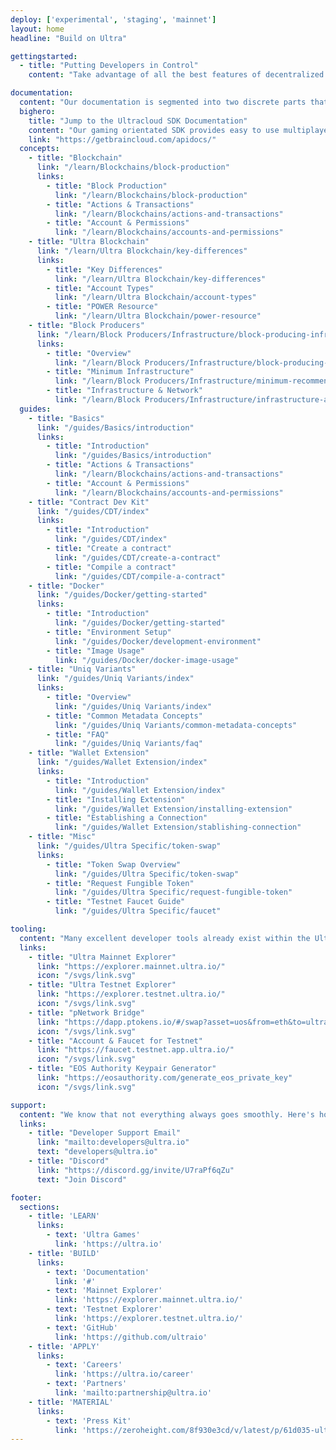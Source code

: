 ```yaml
---
deploy: ['experimental', 'staging', 'mainnet']
layout: home
headline: "Build on Ultra"

gettingstarted:
  - title: "Putting Developers in Control"
    content: "Take advantage of all the best features of decentralized technologies without the downside of high costs, hard on-boarding, and slow networks."

documentation:
  content: "Our documentation is segmented into two discrete parts that cater to your specific developer needs."
  bighero: 
    title: "Jump to the Ultracloud SDK Documentation"
    content: "Our gaming orientated SDK provides easy to use multiplayer, NFTs, inventory management, SSO, and more."
    link: "https://getbraincloud.com/apidocs/"
  concepts:
    - title: "Blockchain"
      link: "/learn/Blockchains/block-production"
      links:
        - title: "Block Production"
          link: "/learn/Blockchains/block-production"
        - title: "Actions & Transactions"
          link: "/learn/Blockchains/actions-and-transactions"
        - title: "Account & Permissions"
          link: "/learn/Blockchains/accounts-and-permissions"
    - title: "Ultra Blockchain"
      link: "/learn/Ultra Blockchain/key-differences"
      links:
        - title: "Key Differences"
          link: "/learn/Ultra Blockchain/key-differences"
        - title: "Account Types"
          link: "/learn/Ultra Blockchain/account-types"
        - title: "POWER Resource"
          link: "/learn/Ultra Blockchain/power-resource"
    - title: "Block Producers"
      link: "/learn/Block Producers/Infrastructure/block-producing-infrastructure"
      links:
        - title: "Overview"
          link: "/learn/Block Producers/Infrastructure/block-producing-infrastructure"
        - title: "Minimum Infrastructure"
          link: "/learn/Block Producers/Infrastructure/minimum-recommended-infrastructure"
        - title: "Infrastructure & Network"
          link: "/learn/Block Producers/Infrastructure/infrastructure-and-network-overview"
  guides:
    - title: "Basics"
      link: "/guides/Basics/introduction"
      links:
        - title: "Introduction"
          link: "/guides/Basics/introduction"
        - title: "Actions & Transactions"
          link: "/learn/Blockchains/actions-and-transactions"
        - title: "Account & Permissions"
          link: "/learn/Blockchains/accounts-and-permissions"
    - title: "Contract Dev Kit"
      link: "/guides/CDT/index"
      links:
        - title: "Introduction"
          link: "/guides/CDT/index"
        - title: "Create a contract"
          link: "/guides/CDT/create-a-contract"
        - title: "Compile a contract"
          link: "/guides/CDT/compile-a-contract"
    - title: "Docker"
      link: "/guides/Docker/getting-started"
      links:
        - title: "Introduction"
          link: "/guides/Docker/getting-started"
        - title: "Environment Setup"
          link: "/guides/Docker/development-environment"
        - title: "Image Usage"
          link: "/guides/Docker/docker-image-usage"
    - title: "Uniq Variants"
      link: "/guides/Uniq Variants/index"
      links:
        - title: "Overview"
          link: "/guides/Uniq Variants/index"
        - title: "Common Metadata Concepts"
          link: "/guides/Uniq Variants/common-metadata-concepts"
        - title: "FAQ"
          link: "/guides/Uniq Variants/faq"
    - title: "Wallet Extension"
      link: "/guides/Wallet Extension/index"
      links:
        - title: "Introduction"
          link: "/guides/Wallet Extension/index"
        - title: "Installing Extension"
          link: "/guides/Wallet Extension/installing-extension"
        - title: "Establishing a Connection"
          link: "/guides/Wallet Extension/stablishing-connection"
    - title: "Misc"
      link: "/guides/Ultra Specific/token-swap"
      links:
        - title: "Token Swap Overview"
          link: "/guides/Ultra Specific/token-swap"
        - title: "Request Fungible Token"
          link: "/guides/Ultra Specific/request-fungible-token"
        - title: "Testnet Faucet Guide"
          link: "/guides/Ultra Specific/faucet"

tooling:
  content: "Many excellent developer tools already exist within the Ultra ecosystem."
  links:
    - title: "Ultra Mainnet Explorer"
      link: "https://explorer.mainnet.ultra.io/"
      icon: "/svgs/link.svg"
    - title: "Ultra Testnet Explorer"
      link: "https://explorer.testnet.ultra.io/"
      icon: "/svgs/link.svg"
    - title: "pNetwork Bridge"
      link: "https://dapp.ptokens.io/#/swap?asset=uos&from=eth&to=ultra"
      icon: "/svgs/link.svg"
    - title: "Account & Faucet for Testnet"
      link: "https://faucet.testnet.app.ultra.io/"
      icon: "/svgs/link.svg"
    - title: "EOS Authority Keypair Generator"
      link: "https://eosauthority.com/generate_eos_private_key"
      icon: "/svgs/link.svg"

support:
  content: "We know that not everything always goes smoothly. Here's how we can help."
  links:
    - title: "Developer Support Email"
      link: "mailto:developers@ultra.io"
      text: "developers@ultra.io"
    - title: "Discord"
      link: "https://discord.gg/invite/U7raPf6qZu"
      text: "Join Discord"

footer:
  sections:
    - title: 'LEARN'
      links:
        - text: 'Ultra Games'
          link: 'https://ultra.io'
    - title: 'BUILD'
      links:
        - text: 'Documentation'
          link: '#'
        - text: 'Mainnet Explorer'
          link: 'https://explorer.mainnet.ultra.io/' 
        - text: 'Testnet Explorer'
          link: 'https://explorer.testnet.ultra.io/'
        - text: 'GitHub'
          link: 'https://github.com/ultraio' 
    - title: 'APPLY'
      links:
        - text: 'Careers'
          link: 'https://ultra.io/career'
        - text: 'Partners'
          link: 'mailto:partnership@ultra.io'
    - title: 'MATERIAL'
      links: 
        - text: 'Press Kit'
          link: 'https://zeroheight.com/8f930e3cd/v/latest/p/61d035-ultra-press-kit/'
---
```


